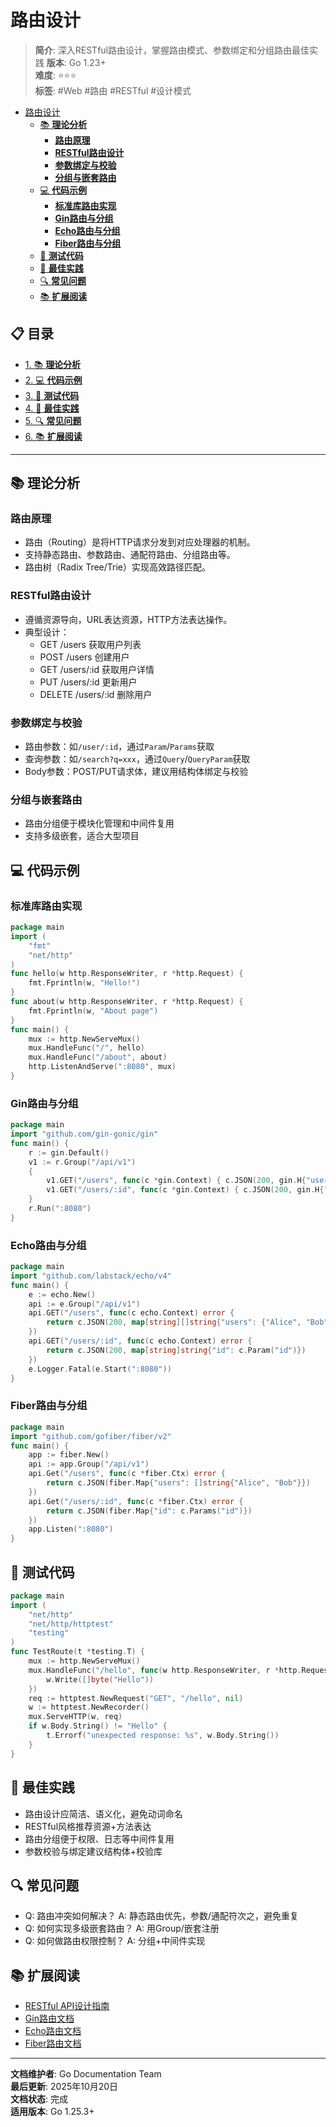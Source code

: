 ﻿# 路由设计

> **简介**: 深入RESTful路由设计，掌握路由模式、参数绑定和分组路由最佳实践
> **版本**: Go 1.23+  
> **难度**: ⭐⭐⭐  
> **标签**: #Web #路由 #RESTful #设计模式

<!-- TOC START -->
- [路由设计](#路由设计)
  - [📚 **理论分析**](#-理论分析)
    - [**路由原理**](#路由原理)
    - [**RESTful路由设计**](#restful路由设计)
    - [**参数绑定与校验**](#参数绑定与校验)
    - [**分组与嵌套路由**](#分组与嵌套路由)
  - [💻 **代码示例**](#-代码示例)
    - [**标准库路由实现**](#标准库路由实现)
    - [**Gin路由与分组**](#gin路由与分组)
    - [**Echo路由与分组**](#echo路由与分组)
    - [**Fiber路由与分组**](#fiber路由与分组)
  - [🧪 **测试代码**](#-测试代码)
  - [🎯 **最佳实践**](#-最佳实践)
  - [🔍 **常见问题**](#-常见问题)
  - [📚 **扩展阅读**](#-扩展阅读)
<!-- TOC END -->


## 📋 目录

- [1. 📚 **理论分析**](#-理论分析)
- [2. 💻 **代码示例**](#-代码示例)
- [3. 🧪 **测试代码**](#-测试代码)
- [4. 🎯 **最佳实践**](#-最佳实践)
- [5. 🔍 **常见问题**](#-常见问题)
- [6. 📚 **扩展阅读**](#-扩展阅读)

---

## 📚 **理论分析**

### **路由原理**

- 路由（Routing）是将HTTP请求分发到对应处理器的机制。
- 支持静态路由、参数路由、通配符路由、分组路由等。
- 路由树（Radix Tree/Trie）实现高效路径匹配。

### **RESTful路由设计**

- 遵循资源导向，URL表达资源，HTTP方法表达操作。
- 典型设计：
  - GET    /users        获取用户列表
  - POST   /users        创建用户
  - GET    /users/:id    获取用户详情
  - PUT    /users/:id    更新用户
  - DELETE /users/:id    删除用户

### **参数绑定与校验**

- 路由参数：如`/user/:id`，通过`Param`/`Params`获取
- 查询参数：如`/search?q=xxx`，通过`Query`/`QueryParam`获取
- Body参数：POST/PUT请求体，建议用结构体绑定与校验

### **分组与嵌套路由**

- 路由分组便于模块化管理和中间件复用
- 支持多级嵌套，适合大型项目

## 💻 **代码示例**

### **标准库路由实现**

```go
package main
import (
    "fmt"
    "net/http"
)
func hello(w http.ResponseWriter, r *http.Request) {
    fmt.Fprintln(w, "Hello!")
}
func about(w http.ResponseWriter, r *http.Request) {
    fmt.Fprintln(w, "About page")
}
func main() {
    mux := http.NewServeMux()
    mux.HandleFunc("/", hello)
    mux.HandleFunc("/about", about)
    http.ListenAndServe(":8080", mux)
}
```

### **Gin路由与分组**

```go
package main
import "github.com/gin-gonic/gin"
func main() {
    r := gin.Default()
    v1 := r.Group("/api/v1")
    {
        v1.GET("/users", func(c *gin.Context) { c.JSON(200, gin.H{"users": []string{"Alice", "Bob"}}) })
        v1.GET("/users/:id", func(c *gin.Context) { c.JSON(200, gin.H{"id": c.Param("id")}) })
    }
    r.Run(":8080")
}
```

### **Echo路由与分组**

```go
package main
import "github.com/labstack/echo/v4"
func main() {
    e := echo.New()
    api := e.Group("/api/v1")
    api.GET("/users", func(c echo.Context) error {
        return c.JSON(200, map[string][]string{"users": {"Alice", "Bob"}})
    })
    api.GET("/users/:id", func(c echo.Context) error {
        return c.JSON(200, map[string]string{"id": c.Param("id")})
    })
    e.Logger.Fatal(e.Start(":8080"))
}
```

### **Fiber路由与分组**

```go
package main
import "github.com/gofiber/fiber/v2"
func main() {
    app := fiber.New()
    api := app.Group("/api/v1")
    api.Get("/users", func(c *fiber.Ctx) error {
        return c.JSON(fiber.Map{"users": []string{"Alice", "Bob"}})
    })
    api.Get("/users/:id", func(c *fiber.Ctx) error {
        return c.JSON(fiber.Map{"id": c.Params("id")})
    })
    app.Listen(":8080")
}
```

## 🧪 **测试代码**

```go
package main
import (
    "net/http"
    "net/http/httptest"
    "testing"
)
func TestRoute(t *testing.T) {
    mux := http.NewServeMux()
    mux.HandleFunc("/hello", func(w http.ResponseWriter, r *http.Request) {
        w.Write([]byte("Hello"))
    })
    req := httptest.NewRequest("GET", "/hello", nil)
    w := httptest.NewRecorder()
    mux.ServeHTTP(w, req)
    if w.Body.String() != "Hello" {
        t.Errorf("unexpected response: %s", w.Body.String())
    }
}
```

## 🎯 **最佳实践**

- 路由设计应简洁、语义化，避免动词命名
- RESTful风格推荐资源+方法表达
- 路由分组便于权限、日志等中间件复用
- 参数校验与绑定建议结构体+校验库

## 🔍 **常见问题**

- Q: 路由冲突如何解决？
  A: 静态路由优先，参数/通配符次之，避免重复
- Q: 如何实现多级嵌套路由？
  A: 用Group/嵌套注册
- Q: 如何做路由权限控制？
  A: 分组+中间件实现

## 📚 **扩展阅读**

- [RESTful API设计指南](https://restfulapi.net/)
- [Gin路由文档](https://gin-gonic.com/docs/examples/route-grouping/)
- [Echo路由文档](https://echo.labstack.com/guide/routing/)
- [Fiber路由文档](https://docs.gofiber.io/api/app#group)

---

**文档维护者**: Go Documentation Team  
**最后更新**: 2025年10月20日  
**文档状态**: 完成  
**适用版本**: Go 1.25.3+
